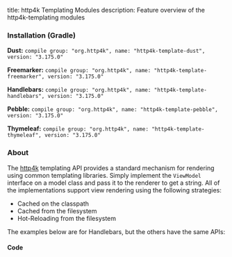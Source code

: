 title: http4k Templating Modules
description: Feature overview of the http4k-templating modules

### Installation (Gradle)
**Dust:** ```compile group: "org.http4k", name: "http4k-template-dust", version: "3.175.0"```

**Freemarker:** ```compile group: "org.http4k", name: "http4k-template-freemarker", version: "3.175.0"```

**Handlebars:** ```compile group: "org.http4k", name: "http4k-template-handlebars", version: "3.175.0"```

**Pebble:** ```compile group: "org.http4k", name: "http4k-template-pebble", version: "3.175.0"```

**Thymeleaf:** ```compile group: "org.http4k", name: "http4k-template-thymeleaf", version: "3.175.0"```

### About
The [http4k] templating API provides a standard mechanism for rendering using common templating libraries. Simply implement the `ViewModel` interface on a model class and pass it to the renderer to get a string. All of the implementations support view rendering using the following strategies:

* Cached on the classpath
* Cached from the filesystem
* Hot-Reloading from the filesystem

The examples below are for Handlebars, but the others have the same APIs:

#### Code  [<img class="octocat"/>](https://github.com/http4k/http4k/blob/master/src/docs/guide/modules/templating/example.kt)

 <script src="https://gist-it.appspot.com/https://github.com/http4k/http4k/blob/master/src/docs/guide/modules/templating/example.kt"></script>

[http4k]: https://http4k.org
